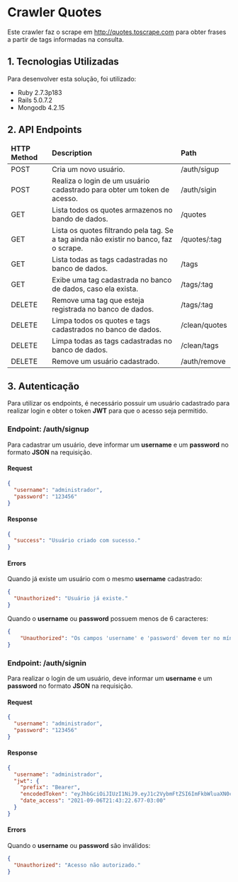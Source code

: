 # Crawler Quotes

Este crawler faz o scrape em <a>http://quotes.toscrape.com</a> para obter frases a partir de tags informadas na consulta.

## 1. Tecnologias Utilizadas

Para desenvolver esta solução, foi utilizado:

- Ruby 2.7.3p183
- Rails 5.0.7.2
- Mongodb 4.2.15

## 2. API Endpoints

<table>
  <thead>
    <tr>
      <td><strong>HTTP Method</strong></td>
      <td><strong>Description</strong></td>
      <td><strong>Path</strong></td>
    </tr>
  </thead>
  <tbody>
    <tr>
      <td>POST</td>
      <td>Cria um novo usuário.</td>
      <td>/auth/sigup</td>
    </tr>
    <tr>
      <td>POST</td>
      <td>Realiza o login de um usuário cadastrado para obter um token de acesso.</td>
      <td>/auth/sigin</td>
    </tr>
    <tr>
      <td>GET</td>
      <td>Lista todos os quotes armazenos no bando de dados.</td>
      <td>/quotes</td>
    </tr>
    <tr>
      <td>GET</td>
      <td>Lista os quotes filtrando pela tag. Se a tag ainda não existir no banco, faz o scrape.</td>
      <td>/quotes/:tag</td>
    </tr>
    <tr>
      <td>GET</td>
      <td>Lista todas as tags cadastradas no banco de dados.</td>
      <td>/tags</td>
    </tr>
    <tr>
      <td>GET</td>
      <td>Exibe uma tag cadastrada no banco de dados, caso ela exista.</td>
      <td>/tags/:tag</td>
    </tr>
    <tr>
      <td>DELETE</td>
      <td>Remove uma tag que esteja registrada no banco de dados.</td>
      <td>/tags/:tag</td>
    </tr>
    <tr>
      <td>DELETE</td>
      <td>Limpa todos os quotes e tags cadastrados no banco de dados.</td>
      <td>/clean/quotes</td>
    </tr>
    <tr>
      <td>DELETE</td>
      <td>Limpa todas as tags cadastradas no banco de dados.</td>
      <td>/clean/tags</td>
    </tr>
    <tr>
      <td>DELETE</td>
      <td>Remove um usuário cadastrado.</td>
      <td>/auth/remove</td>
    </tr>
  </tbody>
</table>

## 3. Autenticação

Para utilizar os endpoints, é necessário possuir um usuário cadastrado para realizar login e obter o token **JWT** para que o acesso seja permitido. 

### Endpoint: /auth/signup

Para cadastrar um usuário, deve informar um **username** e um **password** no formato **JSON** na requisição.

#### Request

```json
{
  "username": "administrador",
  "password": "123456"
}
```

#### Response

```json
{
  "success": "Usuário criado com sucesso."
}
```

#### Errors

Quando já existe um usuário com o mesmo **username** cadastrado:

```json
{
  "Unauthorized": "Usuário já existe."
}
```

Quando o **username** ou **password** possuem menos de 6 caracteres:

```json
{
    "Unauthorized": "Os campos 'username' e 'password' devem ter no mínimo 6 caracteres."
}
```

### Endpoint: /auth/signin

Para realizar o login de um usuário, deve informar um **username** e um **password** no formato **JSON** na requisição.

#### Request

```json
{
  "username": "administrador",
  "password": "123456"
}
```

#### Response

```json
{
  "username": "administrador",
  "jwt": {
    "prefix": "Bearer",
    "encodedToken": "eyJhbGciOiJIUzI1NiJ9.eyJ1c2VybmFtZSI6ImFkbWluaXN0cmFkb3IiLCJkYXRlX2FjY2VzcyI6IjIwMjEtMDktMDZUMjE6NDM6MjItMDM6MDAifQ.e59ZQ0_18bUPsuLkMaXBZ96LN_mJ7OvPw7ukyHNc3N0",
    "date_access": "2021-09-06T21:43:22.677-03:00"
  }
}
```

#### Errors

Quando o **username** ou **password** são inválidos:

```json
{
  "Unauthorized": "Acesso não autorizado."
}
```